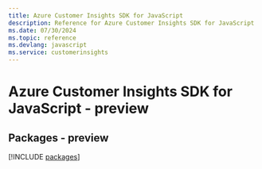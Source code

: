 ```yaml
---
title: Azure Customer Insights SDK for JavaScript
description: Reference for Azure Customer Insights SDK for JavaScript
ms.date: 07/30/2024
ms.topic: reference
ms.devlang: javascript
ms.service: customerinsights
---
```

# Azure Customer Insights SDK for JavaScript - preview
## Packages - preview
[!INCLUDE [packages](customer-insights-index.md)]